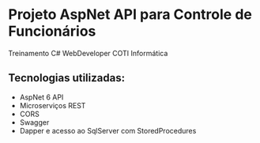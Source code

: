 # Projeto AspNet API para Controle de Funcionários
Treinamento C# WebDeveloper COTI Informática

## Tecnologias utilizadas:

* AspNet 6 API
* Microserviços REST
* CORS
* Swagger
* Dapper e acesso ao SqlServer com StoredProcedures


